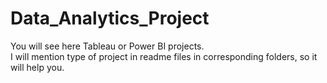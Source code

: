 # Data_Analytics_Project

You will see here Tableau or Power BI projects.<br>
I will mention type of project in readme files in corresponding folders, so it will help you.
